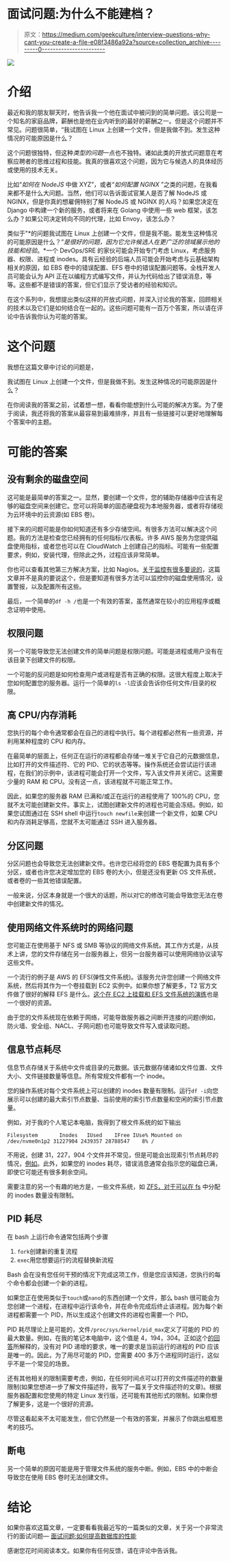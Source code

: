 # 面试问题:为什么不能建档？

> 原文：<https://medium.com/geekculture/interview-questions-why-cant-you-create-a-file-e08f3486a92a?source=collection_archive---------0----------------------->

![](img/04385e5487bbb629e40833b60cfd6f1b.png)

# 介绍

最近和我的朋友聊天时，他告诉我一个他在面试中被问到的简单问题。该公司是一个知名的家庭品牌，薪酬也是他在业内听到的最好的薪酬之一。但是这个问题并不常见。问题很简单，“我试图在 Linux 上创建一个文件，但是我做不到。发生这种情况的可能原因是什么？

这个问题很独特，但这种*类型的问题*一点也不独特。诸如此类的开放式问题意在考察应聘者的思维过程和技能。我真的很喜欢这个问题，因为它与候选人的具体经历或使用的技术无关。

比如“*如何在 NodeJS* 中做 XYZ”，或者“*如何配置 NGINX* ”之类的问题，在我看来都不是什么大问题。当然，他们可以告诉面试官某人是否了解 NodeJS 或 NGINX，但是你真的想雇佣特别了解 NodeJS 或 NGINX 的人吗？如果您决定在 Django 中构建一个新的服务，或者将来在 Golang 中使用一些 web 框架，该怎么办？如果公司决定转向不同的代理，比如 Envoy，该怎么办？

类似于"*的问题我试图在 Linux 上创建一个文件，但是我不能。能发生这种情况的可能原因是什么？”*是很好的问题，因为它允许候选人在更广泛的领域展示他的技能和经验*。*一个 DevOps/SRE 的家伙可能会开始专门考虑 Linux，考虑服务器、权限、进程或 inodes。具有云经验的后端人员可能会开始考虑与云基础架构相关的原因，如 EBS 卷中的错误配置、EFS 卷中的错误配置问题等。全栈开发人员可能会认为 API 正在以编程方式编写文件，并认为代码给出了错误消息，等等。这些都不是错误的答案，但它们显示了受访者的经验和知识。

在这个系列中，我想提出类似这样的开放式问题，并深入讨论我的答案，回顾相关的技术以及它们是如何结合在一起的。这些问题可能有一百万个答案，所以请在评论中告诉我你认为可能的答案。

# 这个问题

我想在这篇文章中讨论的问题是，

我试图在 Linux 上创建一个文件，但是我做不到。发生这种情况的可能原因是什么？

在你阅读我的答案之前，试着想一想，看看你能想到什么可能的解决方案。为了便于阅读，我还将我的答案从最容易到最难排序，并且有一些链接可以更好地理解每个答案中的主题。

# 可能的答案

## 没有剩余的磁盘空间

这可能是最简单的答案之一。显然，要创建一个文件，您的辅助存储器中应该有足够的磁盘空间来创建它。您可以将简单的固态硬盘视为本地服务器，或者将存储视为云环境中的云资源(如 EBS 卷)。

接下来的问题可能是你如何知道还有多少存储空间。有很多方法可以解决这个问题。我的方法是检查您已经拥有的任何指标/仪表板。许多 AWS 服务为您提供磁盘使用指标，或者您也可以在 CloudWatch 上创建自己的指标。可能有一些配置要求，例如，安装代理，但除此之外，过程应该非常简单。

你也可以查看其他第三方解决方案，比如 Nagios。[关于监控有很多要说的](https://www.youtube.com/watch?v=CAQ_a2-9UOI&t=342s)，这篇文章并不是真的要说这个，但是要知道有很多方法可以监控你的磁盘使用情况，设置警报，以及配置所有这些。

最后，一个简单的`df -h /`也是一个有效的答案，虽然通常在较小的应用程序或概念证明中使用。

## 权限问题

另一个可能导致您无法创建文件的简单问题是权限问题。可能是进程或用户没有在该目录下创建文件的权限。

一个可能的反问题是如何检查用户或进程是否有正确的权限。这很大程度上取决于您如何配置您的服务器。运行一个简单的`ls -l`应该会告诉你任何文件/目录的权限。

## 高 CPU/内存消耗

您执行的每个命令通常都会在自己的进程中执行。每个进程都必然有一些资源，并利用某种程度的 CPU 和内存。

在最简单的层面上，任何正在运行的进程都会存储一堆关于它自己的元数据信息，比如打开的文件描述符、它的 PID、它的状态等等。操作系统还会尝试运行该进程，在我们的示例中，该进程可能会打开一个文件，写入该文件并关闭它。这需要少量的 RAM 和 CPU。没有这一点，该进程就不可能正常工作。

因此，如果您的服务器 RAM 已满和/或正在运行的进程使用了 100%的 CPU，您就不太可能创建新文件。事实上，试图创建新文件的进程也可能会冻结。例如，如果您试图通过在 SSH shell 中运行`touch newfile`来创建一个新文件，如果 CPU 和内存消耗足够高，您就不太可能通过 SSH 进入服务器。

## 分区问题

分区问题也会导致您无法创建新文件。也许您已经将您的 EBS 卷配置为具有多个分区，或者也许您决定增加您的 EBS 卷的大小，但是还没有更新 OS 文件系统，或者卷的一些其他错误配置。

一般来说，分区本身就是一个很大的话题，所以对它的修改可能会导致您无法在卷中创建新文件的情况。

## 使用网络文件系统时的网络问题

您可能正在使用基于 NFS 或 SMB 等协议的网络文件系统。其工作方式是，从技术上讲，您的文件存储在另一台服务器上，但另一台服务器可以使用网络协议读写这些文件。

一个流行的例子是 AWS 的 EFS(弹性文件系统)。该服务允许您创建一个网络文件系统，然后将其作为一个卷挂载到 EC2 实例中。如果你想了解更多，T2 官方文件做了很好的解释 EFS 是什么。[这个在 EC2 上挂载和 EFS 文件系统的演练](https://docs.aws.amazon.com/efs/latest/ug/wt1-test.html)也是一个很好的资源。

由于您的文件系统现在依赖于网络，可能导致服务器之间断开连接的问题(例如，防火墙、安全组、NACL、子网问题)也可能导致文件写入或读取问题。

## 信息节点耗尽

信息节点存储关于系统中文件或目录的元数据。该元数据存储诸如文件位置、文件大小、文件链接数量等信息。所有常规文件都有一个 inode。

您的操作系统对每个文件系统上可以创建的 inodes 数量有限制。运行`df -i`向您展示可以创建的最大索引节点数量、当前使用的索引节点数量和空闲的索引节点数量。

例如，对于我的个人笔记本电脑，我得到了根文件系统的如下输出

```
Filesystem       Inodes   IUsed    IFree IUse% Mounted on
/dev/nvme0n1p2 31227904 2439357 28788547    8% /
```

不用说，创建 31，227，904 个文件并不常见，但是可能会出现索引节点耗尽的情况，[例如](https://stackoverflow.com/questions/52628094/docker-inode-exhaustion-when-pulling-image-from-docker-hub)。此外，如果您的 inodes 耗尽，错误消息通常会指示您的磁盘已满，即使它可能还有很多剩余空间。

需要注意的另一个有趣的地方是，一些文件系统，如 [ZFS，对于可以在 fs](https://serverfault.com/a/505742) 中分配的 inodes 数量没有限制。

## PID 耗尽

在 bash 上运行命令通常包括两个步骤

1.  `fork`创建新的重复流程
2.  `exec`用您想要运行的流程替换新流程

Bash 会在没有您任何干预的情况下完成这项工作，但是您应该知道，您执行的每个命令都会创建一个新的进程。

如果您正在使用类似于`touch`或`nano`的东西创建一个文件，那么 bash 很可能会为您创建一个进程，在进程中运行该命令，并在命令完成后终止该进程。因为每个新进程都需要一个 PID，所以生成这个创建文件的进程也需要一个 PID。

PID 耗尽理论上是可能的，文件`/proc/sys/kernel/pid_max`定义了可能的 PID 的最大数量。例如，在我的笔记本电脑中，这个值是 4，194，304。正如这个[的回答](https://unix.stackexchange.com/a/304076)所解释的，没有对 PID 递增的要求，唯一的要求是当前运行的进程的 PID 应该是唯一的。因此，为了用尽可能的 PID，您需要 400 多万个进程同时运行，这似乎不是一个常见的场景。

还有其他相关的限制需要考虑，例如，在任何时间点可以打开的文件描述符的数量限制(如果您想进一步了解文件描述符，我写了一篇关于文件描述符的文章)。根据服务器配置和您使用的特定 Linux 发行版，还可能有其他形式的限制。如果你想了解更多，这是一个很好的资源。

尽管这看起来不太可能发生，但它仍然是一个有效的答案，并展示了你跳出框框思考的技巧。

## 断电

另一个简单的原因可能是用于管理文件系统的服务中断。例如，EBS 中的中断会导致您在使用 EBS 卷时无法创建文件。

# 结论

如果你喜欢这篇文章，一定要看看我最近写的一篇类似的文章，关于另一个非常流行的面试问题— [面试问题:如何提高数据库的性能](/geekculture/interview-questions-how-to-improve-the-performance-of-your-database-21b42aba352e)

感谢您花时间阅读本文。如果你有任何反馈，请在评论中告诉我。